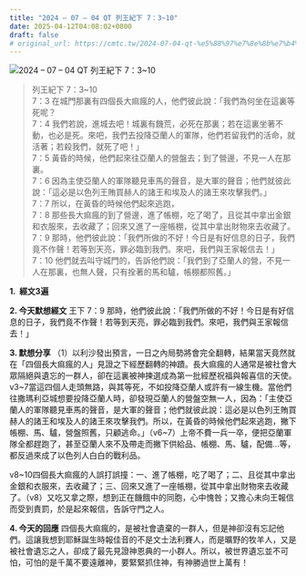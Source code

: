 ```yaml
---
title: "2024 – 07 – 04 QT 列王紀下 7：3~10"
date: 2025-04-12T04:08:02+0800
draft: false
# original_url: https://cmtc.tw/2024-07-04-qt-%e5%88%97%e7%8e%8b%e7%b4%80%e4%b8%8b-7%ef%bc%9a310
---
```


![2024 – 07 – 04 QT 列王紀下 7：3\~10](/images/qt.jpg  "2024 – 07 – 04 QT 列王紀下 7：3\~10")

> 列王紀下 7：3\~10  
> 7：3 在城門那裏有四個長大痲瘋的人，他們彼此說：「我們為何坐在這裏等死呢？  
> 7：4 我們若說，進城去吧！城裏有饑荒，必死在那裏；若在這裏坐著不動，也必是死。來吧，我們去投降亞蘭人的軍隊，他們若留我們的活命，就活著；若殺我們，就死了吧！」  
> 7：5 黃昏的時候，他們起來往亞蘭人的營盤去；到了營邊，不見一人在那裏。  
> 7：6 因為主使亞蘭人的軍隊聽見車馬的聲音，是大軍的聲音；他們就彼此說：「這必是以色列王賄買赫人的諸王和埃及人的諸王來攻擊我們。」  
> 7：7 所以，在黃昏的時候他們起來逃跑，  
> 7：8 那些長大痲瘋的到了營邊，進了帳棚，吃了喝了，且從其中拿出金銀和衣服來，去收藏了；回來又進了一座帳棚，從其中拿出財物來去收藏了。  
> 7：9 那時，他們彼此說：「我們所做的不好！今日是有好信息的日子，我們竟不作聲！若等到天亮，罪必臨到我們。來吧，我們與王家報信去！」  
> 7：10 他們就去叫守城門的，告訴他們說：「我們到了亞蘭人的營，不見一人在那裏，也無人聲，只有拴著的馬和驢，帳棚都照舊。」

**1.  經文3遍**

**2. 今天默想經文**
王下 7：9 那時，他們彼此說：「我們所做的不好！今日是有好信息的日子，我們竟不作聲！若等到天亮，罪必臨到我們。來吧，我們與王家報信去！」

**3. 默想分享**
（1）以利沙發出預言，一日之內局勢將會完全翻轉，結果當天竟然就在「四個長大痲瘋的人」見證之下經歷翻轉的神蹟。長大痲瘋的人通常是被社會大眾隔絕與遺忘的一群人，卻在這裏被神揀選成為第一批經歷祝福與報喜信的天使。v3\~7當這四個人走頭無路，與其等死，不如投降亞蘭人或許有一線生機。當他們往撒瑪利亞城想要投降亞蘭人時，卻發現亞蘭人的營盤空無一人，因為：「主使亞蘭人的軍隊聽見車馬的聲音，是大軍的聲音；他們就彼此說：這必是以色列王賄買赫人的諸王和埃及人的諸王來攻擊我們。所以，在黃昏的時候他們起來逃跑，撇下帳棚、馬、驢，營盤照舊，只顧逃命。」（v6\~7）上帝不費一兵一卒，便把亞蘭軍隊全都趕跑了，甚至亞蘭人來不及帶走而撇下供給品、帳棚、馬、驢，配備…等，都反過來成了以色列人白白的戰利品。

v8\~10四個長大痲瘋的人誤打誤撞：一、進了帳棚，吃了喝了；二、且從其中拿出金銀和衣服來，去收藏了；三、回來又進了一座帳棚，從其中拿出財物來去收藏了。（v8）又吃又拿之際，想到正在饑餓中的同胞，心中愧咎；又擔心未向王報信而受到責罰，於是起來報信，告訴守門之人。

**4. 今天的回應**
四個長大痲瘋的，是被社會遺棄的一群人，但是神卻沒有忘記他們。這讓我想到耶穌誕生時報佳音的不是文士法利賽人，而是曠野的牧羊人，又是被社會遺忘之人，卻成了最先見證神恩典的一小群人。所以，被世界遺忘並不可怕，可怕的是千萬不要遠離神，要緊緊抓住神，有神勝過世上萬有！
